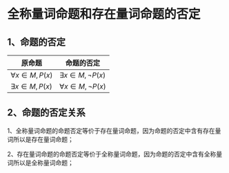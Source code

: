 # 全称量词命题和存在量词命题的否定

## 1、命题的否定

| 原命题 | 命题的否定 |
|---|---|
| $\forall x \in M,P(x)$ | $\exists x \in M,\lnot P(x)$ |
| $\exists x \in M,P(x)$ | $\forall x \in M,\lnot P(x)$ |

## 2、命题的否定关系
1、全称量词命题的命题否定等价于存在量词命题，因为命题的否定中含有存在量词所以是存在量词命题；

2、存在量词命题的命题否定等价于全称量词命题，因为命题的否定中含有全称量词所以是全称量词命题；
